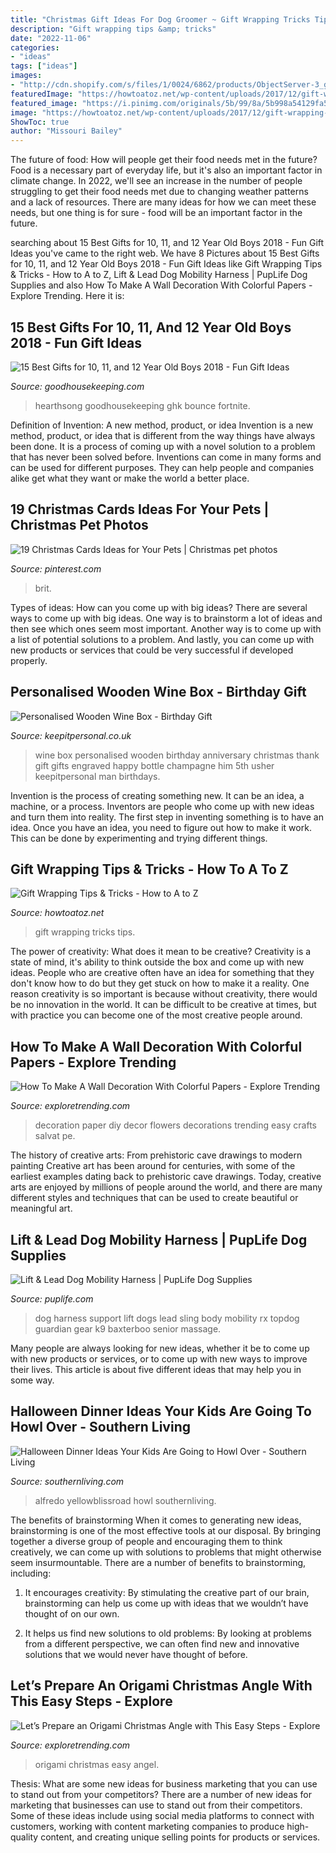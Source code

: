 ```yaml
---
title: "Christmas Gift Ideas For Dog Groomer ~ Gift Wrapping Tricks Tips"
description: "Gift wrapping tips &amp; tricks"
date: "2022-11-06"
categories:
- "ideas"
tags: ["ideas"]
images:
- "http://cdn.shopify.com/s/files/1/0024/6862/products/ObjectServer-3_grande.jpeg?v=1461952624"
featuredImage: "https://howtoatoz.net/wp-content/uploads/2017/12/gift-wrapping-tips-tricks.jpg"
featured_image: "https://i.pinimg.com/originals/5b/99/8a/5b998a54129fa53bb9657d2373ad0945.jpg"
image: "https://howtoatoz.net/wp-content/uploads/2017/12/gift-wrapping-tips-tricks.jpg"
ShowToc: true
author: "Missouri Bailey"
---
```



The future of food: How will people get their food needs met in the future?
Food is a necessary part of everyday life, but it's also an important factor in climate change. In 2022, we'll see an increase in the number of people struggling to get their food needs met due to changing weather patterns and a lack of resources. There are many ideas for how we can meet these needs, but one thing is for sure - food will be an important factor in the future.

	

		
searching about 15 Best Gifts for 10, 11, and 12 Year Old Boys 2018 - Fun Gift Ideas you've came to the right web. We have 8 Pictures about 15 Best Gifts for 10, 11, and 12 Year Old Boys 2018 - Fun Gift Ideas like Gift Wrapping Tips &amp; Tricks - How to A to Z, Lift &amp; Lead Dog Mobility Harness | PupLife Dog Supplies and also How To Make A Wall Decoration With Colorful Papers - Explore Trending. Here it is:
		
    
## 15 Best Gifts For 10, 11, And 12 Year Old Boys 2018 - Fun Gift Ideas

<img loading=lazy src="https://hips.hearstapps.com/ghk.h-cdn.co/assets/17/39/bbopbuddy.jpg?crop=1xw:0.9997706422018349xh;center,top&amp;resize=768:*" onerror="this.onerror=null;this.src='https://tse4.mm.bing.net/th?id=OIP.dFxXJ-xEpL-sXaXCHywHrQHaLH&amp;pid=15.1';" alt="15 Best Gifts for 10, 11, and 12 Year Old Boys 2018 - Fun Gift Ideas">

_Source: goodhousekeeping.com_

>hearthsong goodhousekeeping ghk bounce fortnite. 

	

Definition of Invention: A new method, product, or idea
Invention is a new method, product, or idea that is different from the way things have always been done. It is a process of coming up with a novel solution to a problem that has never been solved before. Inventions can come in many forms and can be used for different purposes. They can help people and companies alike get what they want or make the world a better place.

    
## 19 Christmas Cards Ideas For Your Pets | Christmas Pet Photos

<img loading=lazy src="https://i.pinimg.com/originals/5b/99/8a/5b998a54129fa53bb9657d2373ad0945.jpg" onerror="this.onerror=null;this.src='https://tse1.mm.bing.net/th?id=OIP.30l7lvmURw6RL6QIJ_u8tgHaJ3&amp;pid=15.1';" alt="19 Christmas Cards Ideas for Your Pets | Christmas pet photos">

_Source: pinterest.com_

>brit. 

	

Types of ideas: How can you come up with big ideas?
There are several ways to come up with big ideas. One way is to brainstorm a lot of ideas and then see which ones seem most important. Another way is to come up with a list of potential solutions to a problem. And lastly, you can come up with new products or services that could be very successful if developed properly.

    
## Personalised Wooden Wine Box - Birthday Gift

<img loading=lazy src="https://www.keepitpersonal.co.uk/images/large/happy-birthday-wine-box_LRG.jpg" onerror="this.onerror=null;this.src='https://tse2.mm.bing.net/th?id=OIP.CIn9M2xg3EkaasV5cMuB4QHaHa&amp;pid=15.1';" alt="Personalised Wooden Wine Box - Birthday Gift">

_Source: keepitpersonal.co.uk_

>wine box personalised wooden birthday anniversary christmas thank gift gifts engraved happy bottle champagne him 5th usher keepitpersonal man birthdays. 

	

Invention is the process of creating something new. It can be an idea, a machine, or a process. Inventors are people who come up with new ideas and turn them into reality. The first step in inventing something is to have an idea. Once you have an idea, you need to figure out how to make it work. This can be done by experimenting and trying different things.

    
## Gift Wrapping Tips &amp; Tricks - How To A To Z

<img loading=lazy src="https://howtoatoz.net/wp-content/uploads/2017/12/gift-wrapping-tips-tricks.jpg" onerror="this.onerror=null;this.src='https://tse3.mm.bing.net/th?id=OIP.AlkSuhHDbqaz7M3ihTiBpQHaEK&amp;pid=15.1';" alt="Gift Wrapping Tips &amp; Tricks - How to A to Z">

_Source: howtoatoz.net_

>gift wrapping tricks tips. 

	

The power of creativity: What does it mean to be creative?
Creativity is a state of mind, it's ability to think outside the box and come up with new ideas. People who are creative often have an idea for something that they don't know how to do but they get stuck on how to make it a reality. One reason creativity is so important is because without creativity, there would be no innovation in the world. It can be difficult to be creative at times, but with practice you can become one of the most creative people around.

    
## How To Make A Wall Decoration With Colorful Papers - Explore Trending

<img loading=lazy src="http://www.exploretrending.com/wp-content/uploads/2018/04/maxresdefault-3.jpg" onerror="this.onerror=null;this.src='https://tse3.mm.bing.net/th?id=OIP.-q23hoynXonAPiRv4KNfjQHaEK&amp;pid=15.1';" alt="How To Make A Wall Decoration With Colorful Papers - Explore Trending">

_Source: exploretrending.com_

>decoration paper diy decor flowers decorations trending easy crafts salvat pe. 

	

The history of creative arts: From prehistoric cave drawings to modern painting
Creative art has been around for centuries, with some of the earliest examples dating back to prehistoric cave drawings. Today, creative arts are enjoyed by millions of people around the world, and there are many different styles and techniques that can be used to create beautiful or meaningful art.

    
## Lift &amp; Lead Dog Mobility Harness | PupLife Dog Supplies

<img loading=lazy src="http://cdn.shopify.com/s/files/1/0024/6862/products/ObjectServer-3_grande.jpeg?v=1461952624" onerror="this.onerror=null;this.src='https://tse1.mm.bing.net/th?id=OIP.YUtqANSuB7ECgBopuL7CCgHaHa&amp;pid=15.1';" alt="Lift &amp; Lead Dog Mobility Harness | PupLife Dog Supplies">

_Source: puplife.com_

>dog harness support lift dogs lead sling body mobility rx topdog guardian gear k9 baxterboo senior massage. 

	

Many people are always looking for new ideas, whether it be to come up with new products or services, or to come up with new ways to improve their lives. This article is about five different ideas that may help you in some way.

    
## Halloween Dinner Ideas Your Kids Are Going To Howl Over - Southern Living

<img loading=lazy src="https://img1.southernliving.timeinc.net/sites/default/files/styles/responsive_etr_gallery_desktop_portrait/public/image/2017/05/main/creamy-pumpkin-alfredo.jpg?itok=XlpmQw88" onerror="this.onerror=null;this.src='https://tse3.mm.bing.net/th?id=OIP.nl55qVE1jIxmEjq3d0tTZgHaLH&amp;pid=15.1';" alt="Halloween Dinner Ideas Your Kids Are Going to Howl Over - Southern Living">

_Source: southernliving.com_

>alfredo yellowblissroad howl southernliving. 

	

The benefits of brainstorming
When it comes to generating new ideas, brainstorming is one of the most effective tools at our disposal. By bringing together a diverse group of people and encouraging them to think creatively, we can come up with solutions to problems that might otherwise seem insurmountable.
There are a number of benefits to brainstorming, including:

1. It encourages creativity: By stimulating the creative part of our brain, brainstorming can help us come up with ideas that we wouldn’t have thought of on our own.

2. It helps us find new solutions to old problems: By looking at problems from a different perspective, we can often find new and innovative solutions that we would never have thought of before.


    
## Let’s Prepare An Origami Christmas Angle With This Easy Steps - Explore

<img loading=lazy src="https://www.exploretrending.com/wp-content/uploads/2017/11/origami-christmas-angel-ornament-in-red-and-gold-simple-and-gorgeous.jpg" onerror="this.onerror=null;this.src='https://tse1.mm.bing.net/th?id=OIP.tWYQgwpbPIU2Bqu1uHObrQHaJ4&amp;pid=15.1';" alt="Let’s Prepare an Origami Christmas Angle with This Easy Steps - Explore">

_Source: exploretrending.com_

>origami christmas easy angel. 

	

Thesis: What are some new ideas for business marketing that you can use to stand out from your competitors?
There are a number of new ideas for marketing that businesses can use to stand out from their competitors. Some of these ideas include using social media platforms to connect with customers, working with content marketing companies to produce high-quality content, and creating unique selling points for products or services.

